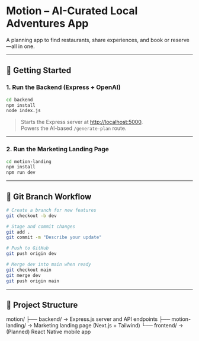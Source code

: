 # Motion – AI-Curated Local Adventures App

A planning app to find restaurants, share experiences, and book or reserve—all in one.

---

## 🚀 Getting Started

### 1. Run the Backend (Express + OpenAI)

```bash
cd backend
npm install
node index.js
```
> Starts the Express server at [http://localhost:5000](http://localhost:5000).  
> Powers the AI-based `/generate-plan` route.

---

### 2. Run the Marketing Landing Page

```bash
cd motion-landing
npm install
npm run dev
```

---

## 🌱 Git Branch Workflow

```bash
# Create a branch for new features
git checkout -b dev

# Stage and commit changes
git add .
git commit -m "Describe your update"

# Push to GitHub
git push origin dev

# Merge dev into main when ready
git checkout main
git merge dev
git push origin main
```

---

## 📄 Project Structure

motion/
├── backend/ → Express.js server and API endpoints
├── motion-landing/ → Marketing landing page (Next.js + Tailwind)
└── frontend/ → (Planned) React Native mobile app